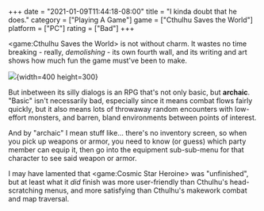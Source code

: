 +++
date = "2021-01-09T11:44:18-08:00"
title = "I kinda doubt that he does."
category = ["Playing A Game"]
game = ["Cthulhu Saves the World"]
platform = ["PC"]
rating = ["Bad"]
+++

<game:Cthulhu Saves the World> is not without charm.  It wastes no time breaking - really, <i>demolishing</i> - its own fourth wall, and its writing and art shows how much fun the game must've been to make.

![]($SiteBaseURL$cthulhusavestheworld.jpg){width=400 height=300}

But inbetween its silly dialogs is an RPG that's not only basic, but <b>archaic</b>.  "Basic" isn't necessarily bad, especially since it means combat flows fairly quickly, but it also means lots of throwaway random encounters with low-effort monsters, and barren, bland environments between points of interest.

And by "archaic" I mean stuff like... there's no inventory screen, so when you pick up weapons or armor, you need to know (or guess) which party member can equip it, then go into the equipment sub-sub-menu for that character to see said weapon or armor.

I may have lamented that <game:Cosmic Star Heroine> was "unfinished", but at least what it <i>did</i> finish was more user-friendly than Cthulhu's head-scratching menus, and more satisfying than Cthulhu's makework combat and map traversal.
